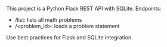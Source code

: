 <!-- Use this file to provide workspace-specific custom instructions to Copilot. For more details, visit https://code.visualstudio.com/docs/copilot/copilot-customization#_use-a-githubcopilotinstructionsmd-file -->

This project is a Python Flask REST API with SQLite. Endpoints:
- /list: lists all math problems
- /<problem_id>: loads a problem statement

Use best practices for Flask and SQLite integration.
